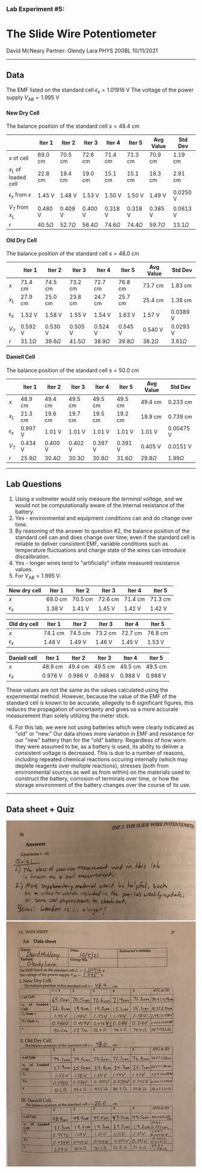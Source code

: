 ### Lab Experiment #5:
# The Slide Wire Potentiometer
David McNeary 
Partner: Glendy Lara
PHYS 200BL 
10/11/2021

---

## Data

The EMF listed on the standard cell $\epsilon_s = 1.01916 \text{ V}$
The voltage of the power supply $V_{AB} = 1.995 \text{ V}$

#### New Dry Cell

The balance position of the standard cell $s = 48.4 \text{ cm}$

|  | Iter 1 | Iter 2 | Iter 3 | Iter 4 | Iter 5 | Avg Value | Std Dev |
| --- | --- | --- | --- | --- | --- | --- | --- |
| $x$ of cell | $69.0\text{ cm}$ | $70.5\text{ cm}$ | $72.6\text{ cm}$ | $71.4\text{ cm}$ | $71.3\text{ cm}$ | $70.9\text{ cm}$ | $1.19\text{ cm}$ | 
| $x_L$ of loaded cell | $22.8\text{ cm}$ | $19.4\text{ cm}$ | $19.0\text{ cm}$ | $15.1\text{ cm}$ | $15.1\text{ cm}$ | $18.3\text{ cm}$ | $2.91\text{ cm}$ | 
| $\epsilon_x$ from $x$ | $1.45\text{ V}$ | $1.48\text{ V}$ | $1.53\text{ V}$ | $1.50\text{ V}$ | $1.50\text{ V}$ | $1.49\text{ V}$ | $0.0250\text{ V}$ | 
| $V_T$ from $x_L$ | $0.480\text{ V}$ | $0.409\text{ V}$ | $0.400\text{ V}$ | $0.318\text{ V}$ | $0.318\text{ V}$ | $0.385\text{ V}$ | $0.0613\text{ V}$ | 
| $r$ | $40.5\Omega$ | $52.7\Omega$ | $56.4\Omega$ | $74.6\Omega$ | $74.4\Omega$ | $59.7\Omega$ | $13.1\Omega$ | 


#### Old Dry Cell

The balance position of the standard cell $s = 48.0 \text{ cm}$

|  | Iter 1 | Iter 2 | Iter 3 | Iter 4 | Iter 5 | Avg Value | Std Dev |
| --- | --- | --- | --- | --- | --- | --- | --- |
| $x$ | $71.4\text{ cm}$ | $74.5\text{ cm}$ | $73.2\text{ cm}$ | $72.7\text{ cm}$ | $76.8\text{ cm}$ | $73.7\text{ cm}$ | $1.83\text{ cm}$ | 
| $x_L$ | $27.9\text{ cm}$ | $25.0\text{ cm}$ | $23.8\text{ cm}$ | $24.7\text{ cm}$ | $25.7\text{ cm}$ | $25.4\text{ cm}$ | $1.38\text{ cm}$ | 
| $\epsilon_x$ | $1.52\text{ V}$ | $1.58\text{ V}$ | $1.55\text{ V}$ | $1.54\text{ V}$ | $1.63\text{ V}$ | $1.57\text{ V}$ | $0.0389\text{ V}$ | 
| $V_T$ | $0.592\text{ V}$ | $0.530\text{ V}$ | $0.505\text{ V}$ | $0.524\text{ V}$ | $0.545\text{ V}$ | $0.540\text{ V}$ | $0.0293\text{ V}$ | 
| $r$ | $31.1\Omega$ | $39.6\Omega$ | $41.5\Omega$ | $38.9\Omega$ | $39.8\Omega$ | $38.2\Omega$ | $3.61\Omega$ |

#### Daniell Cell

The balance position of the standard cell $s = 50.0 \text{ cm}$

|  | Iter 1 | Iter 2 | Iter 3 | Iter 4 | Iter 5 | Avg Value | Std Dev |
| --- | --- | --- | --- | --- | --- | --- | --- |
| $x$ | $48.9\text{ cm}$ | $49.4\text{ cm}$ | $49.5\text{ cm}$ | $49.5\text{ cm}$ | $49.5\text{ cm}$ | $49.4\text{ cm}$ | $0.233\text{ cm}$ | 
| $x_L$ | $21.3\text{ cm}$ | $19.6\text{ cm}$ | $19.7\text{ cm}$ | $19.5\text{ cm}$ | $19.2\text{ cm}$ | $19.9\text{ cm}$ | $0.739\text{ cm}$ | 
| $\epsilon_x$ | $0.997\text{ V}$ | $1.01\text{ V}$ | $1.01\text{ V}$ | $1.01\text{ V}$ | $1.01\text{ V}$ | $1.01\text{ V}$ | $0.00475\text{ V}$ |
| $V_T$ | $0.434\text{ V}$ | $0.400\text{ V}$ | $0.402\text{ V}$ | $0.397\text{ V}$ | $0.391\text{ V}$ | $0.405\text{ V}$ | $0.0151\text{ V}$ |
| $r$ | $25.9\Omega$ | $30.4\Omega$ | $30.3\Omega$ | $30.8\Omega$ | $31.6\Omega$ | $29.8\Omega$ | $1.99\Omega$ |

--- 

## Lab Questions
1. Using a voltmeter would only measure the *terminal voltage,* and we would not be computationally aware of the internal resistance of the battery.
2. Yes - environmental and equipment conditions can and do change over time.
3. By reasoning of the answer to question #2, the balance position of the standard cell can and does change over time; even if the standard cell is reliable to deliver consistent EMF, variable conditions such as temperature fluctuations and charge state of the wires can introduce discalibration.
4. Yes - longer wires tend to "artificially" inflate measured resistance values.
5. For $V_{AB} = 1.995 \text{ V}$:

| New dry cell | Iter 1 | Iter 2 | Iter 3 | Iter 4 | Iter 5 |
| --- | --- | --- | --- | --- | --- |
| $x$ | $69.0\text{ cm}$ | $70.5\text{ cm}$ | $72.6\text{ cm}$ | $71.4\text{ cm}$ | $71.3\text{ cm}$ | 
| $\epsilon_x$ | $1.38\text{ V}$ | $1.41\text{ V}$ | $1.45\text{ V}$ | $1.42\text{ V}$ | $1.42\text{ V}$ |

| Old dry cell | Iter 1 | Iter 2 | Iter 3 | Iter 4 | Iter 5 |
| --- | --- | --- | --- | --- | --- |
| $x$ | $74.1\text{ cm}$ | $74.5\text{ cm}$ | $73.2\text{ cm}$ | $72.7\text{ cm}$ | $76.8\text{ cm}$ | 
| $\epsilon_x$ | $1.48\text{ V}$ | $1.49\text{ V}$ | $1.46\text{ V}$ | $1.45\text{ V}$ | $1.53\text{ V}$ |

| Daniell cell | Iter 1 | Iter 2 | Iter 3 | Iter 4 | Iter 5 |
| --- | --- | --- | --- | --- | --- |
| $x$ | $48.9\text{ cm}$ | $49.4\text{ cm}$ | $49.5\text{ cm}$ | $49.5\text{ cm}$ | $49.5\text{ cm}$ | 
| $\epsilon_x$ | $0.976\text{ V}$ | $0.986\text{ V}$ | $0.988\text{ V}$ | $0.988\text{ V}$ | $0.988\text{ V}$ |

These values are not the same as the values calculated using the experimental method. However, because the value of the EMF of the standard cell is known to be accurate, allegedly to 6 significant figures, this reduces the propagation of uncertainty and gives us a more accurate measurement than solely utilizing the meter stick.

6. For this lab, we were not using batteries which were clearly indicated as "old" or "new." Our data shows more variation in EMF and resistance for our "new" battery than for the "old" battery. Regardless of how worn they were assumed to be, as a battery is used, its ability to deliver a consistent voltage is decreased. This is due to a number of reasons, including repeated chemical reactions occuring internally (which may deplete reagents over multiple reactions), stresses (both from environmental sources as well as from within) on the materials used to construct the battery, corrosion of terminals over time, or how the storage environment of the battery changes over the course of its use.

--- 

## Data sheet + Quiz
![](./images/quiz.jpg)
![](./images/data.jpg)